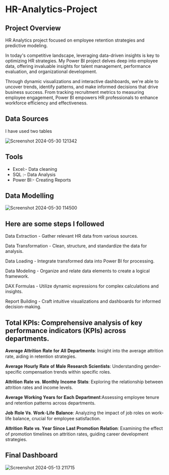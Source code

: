 # HR-Analytics-Project

## Project Overview 
HR Analytics project focused on employee retention strategies and predictive modeling.

In today's competitive landscape, leveraging data-driven insights is key to optimizing HR strategies. My Power BI project delves deep into employee data, offering invaluable insights for talent management, performance evaluation, and organizational development.

Through dynamic visualizations and interactive dashboards, we're able to uncover trends, identify patterns, and make informed decisions that drive business success. From tracking recruitment metrics to measuring employee engagement, Power BI empowers HR professionals to enhance workforce efficiency and effectiveness.

## Data Sources
I have used two tables

![Screenshot 2024-05-30 121342](https://github.com/Paila-Lalit/HR-Analytics-Project/assets/160754393/9d29e578-8925-416e-bbea-1d945d8dd51d)
## Tools
- Excel:- Data cleaning
- SQL :-  Data Analysis
- Power BI:- Creating Reports
## Data Modelling 
![Screenshot 2024-05-30 114500](https://github.com/Paila-Lalit/HR-Analytics-Project/assets/160754393/f13467b2-847d-438f-a74b-43b58d3752d6)

## Here are some steps I followed 
Data Extraction - Gather relevant HR data from various sources.

Data Transformation - Clean, structure, and standardize the data for analysis.

Data Loading - Integrate transformed data into Power BI for processing.

Data Modeling - Organize and relate data elements to create a logical framework.

DAX Formulas - Utilize dynamic expressions for complex calculations and insights.

Report Building - Craft intuitive visualizations and dashboards for informed decision-making.

## Total KPIs: Comprehensive analysis of key performance indicators (KPIs) across departments.

𝐀𝐯𝐞𝐫𝐚𝐠𝐞 𝐀𝐭𝐭𝐫𝐢𝐭𝐢𝐨𝐧 𝐑𝐚𝐭𝐞 𝐟𝐨𝐫 𝐀𝐥𝐥 𝐃𝐞𝐩𝐚𝐫𝐭𝐦𝐞𝐧𝐭𝐬: Insight into the average attrition rate, aiding in retention strategies.

𝐀𝐯𝐞𝐫𝐚𝐠𝐞 𝐇𝐨𝐮𝐫𝐥𝐲 𝐑𝐚𝐭𝐞 𝐨𝐟 𝐌𝐚𝐥𝐞 𝐑𝐞𝐬𝐞𝐚𝐫𝐜𝐡 𝐒𝐜𝐢𝐞𝐧𝐭𝐢𝐬𝐭𝐬: Understanding gender-specific compensation trends within specific roles.

𝐀𝐭𝐭𝐫𝐢𝐭𝐢𝐨𝐧 𝐑𝐚𝐭𝐞 𝐯𝐬. 𝐌𝐨𝐧𝐭𝐡𝐥𝐲 𝐈𝐧𝐜𝐨𝐦𝐞 𝐒𝐭𝐚𝐭𝐬: Exploring the relationship between attrition rates and income levels.

𝐀𝐯𝐞𝐫𝐚𝐠𝐞 𝐖𝐨𝐫𝐤𝐢𝐧𝐠 𝐘𝐞𝐚𝐫𝐬 𝐟𝐨𝐫 𝐄𝐚𝐜𝐡 𝐃𝐞𝐩𝐚𝐫𝐭𝐦𝐞𝐧𝐭:Assessing employee tenure and retention patterns across departments.

𝐉𝐨𝐛 𝐑𝐨𝐥𝐞 𝐕𝐬. 𝐖𝐨𝐫𝐤-𝐋𝐢𝐟𝐞 𝐁𝐚𝐥𝐚𝐧𝐜𝐞: Analyzing the impact of job roles on work-life balance, crucial for employee satisfaction.

𝐀𝐭𝐭𝐫𝐢𝐭𝐢𝐨𝐧 𝐑𝐚𝐭𝐞 𝐯𝐬. 𝐘𝐞𝐚𝐫 𝐒𝐢𝐧𝐜𝐞 𝐋𝐚𝐬𝐭 𝐏𝐫𝐨𝐦𝐨𝐭𝐢𝐨𝐧 𝐑𝐞𝐥𝐚𝐭𝐢𝐨𝐧: Examining the effect of promotion timelines on attrition rates, guiding career development strategies.

## Final Dashboard


![Screenshot 2024-05-13 211715](https://github.com/Paila-Lalit/HR-Analytics-Project/assets/160754393/51114705-6879-4df3-9153-873c4fb2920f)
